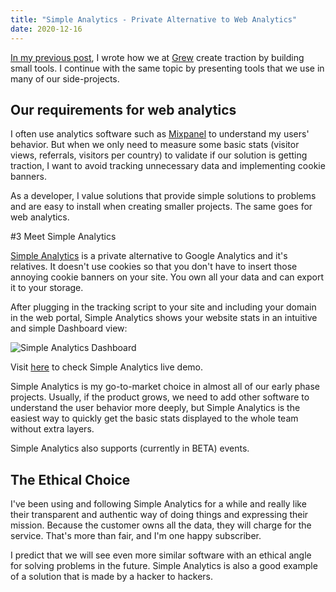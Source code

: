 ```yaml
---
title: "Simple Analytics - Private Alternative to Web Analytics"
date: 2020-12-16
---
```


[In my previous post](https://kimmoihanus.com/blog/building-traction-with-mini-projects/), I wrote how we at [Grew](https://grew.dev/) create traction by building small tools. I continue with the same topic by presenting tools that we use in many of our side-projects. 

## Our requirements for web analytics

I often use analytics software such as [Mixpanel](https://www.mixpanel.com/) to understand my users' behavior. But when we only need to measure some basic stats (visitor views, referrals, visitors per country) to validate if our solution is getting traction, I want to avoid tracking unnecessary data and implementing cookie banners.

As a developer, I value solutions that provide simple solutions to problems and are easy to install when creating smaller projects. The same goes for web analytics. 

#3 Meet Simple Analytics

[Simple Analytics](https://simpleanalytics.com/) is a private alternative to Google Analytics and it's relatives. It doesn't use cookies so that you don't have to insert those annoying cookie banners on your site. You own all your data and can export it to your storage.

After plugging in the tracking script to your site and including your domain in the web portal, Simple Analytics shows your website stats in an intuitive and simple Dashboard view:

![Simple Analytics Dashboard](/blog/images/simple-analytics_dashboard.png)

Visit [here](https://simpleanalytics.com/simpleanalytics.com) to check Simple Analytics live demo.

Simple Analytics is my go-to-market choice in almost all of our early phase projects. Usually, if the product grows, we need to add other software to understand the user behavior more deeply, but Simple Analytics is the easiest way to quickly get the basic stats displayed to the whole team without extra layers.

Simple Analytics also supports (currently in BETA) events.

## The Ethical Choice

I've been using and following Simple Analytics for a while and really like their transparent and authentic way of doing things and expressing their mission. Because the customer owns all the data, they will charge for the service. That's more than fair, and I'm one happy subscriber.

I predict that we will see even more similar software with an ethical angle for solving problems in the future. Simple Analytics is also a good example of a solution that is made by a hacker to hackers.
